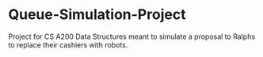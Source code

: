 # Queue-Simulation-Project
Project for CS A200 Data Structures meant to simulate a proposal to Ralphs to replace their cashiers with robots.
